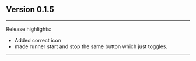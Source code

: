## Version 0.1.5
---

Release highlights:

* Added correct icon
* made runner start and stop the same button which just toggles.

---
